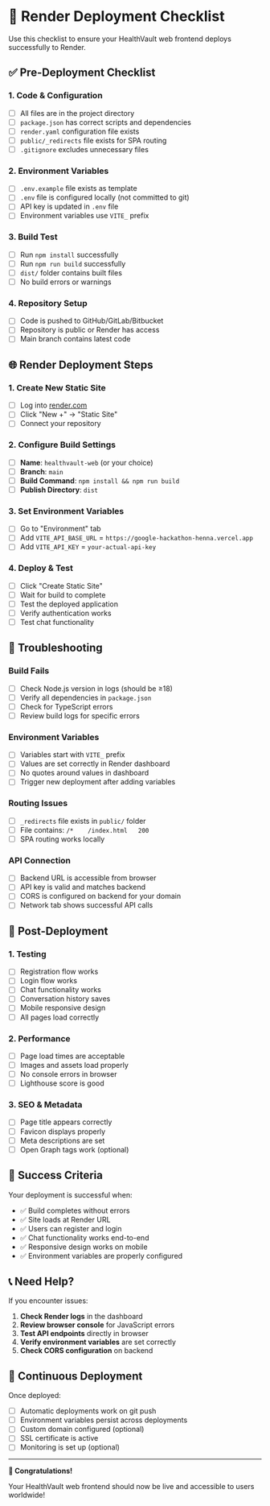 # 🚀 Render Deployment Checklist

Use this checklist to ensure your HealthVault web frontend deploys successfully to Render.

## ✅ Pre-Deployment Checklist

### 1. Code & Configuration
- [ ] All files are in the project directory
- [ ] `package.json` has correct scripts and dependencies
- [ ] `render.yaml` configuration file exists
- [ ] `public/_redirects` file exists for SPA routing
- [ ] `.gitignore` excludes unnecessary files

### 2. Environment Variables
- [ ] `.env.example` file exists as template
- [ ] `.env` file is configured locally (not committed to git)
- [ ] API key is updated in `.env` file
- [ ] Environment variables use `VITE_` prefix

### 3. Build Test
- [ ] Run `npm install` successfully
- [ ] Run `npm run build` successfully
- [ ] `dist/` folder contains built files
- [ ] No build errors or warnings

### 4. Repository Setup
- [ ] Code is pushed to GitHub/GitLab/Bitbucket
- [ ] Repository is public or Render has access
- [ ] Main branch contains latest code

## 🌐 Render Deployment Steps

### 1. Create New Static Site
- [ ] Log into [render.com](https://render.com)
- [ ] Click "New +" → "Static Site"
- [ ] Connect your repository

### 2. Configure Build Settings
- [ ] **Name**: `healthvault-web` (or your choice)
- [ ] **Branch**: `main`
- [ ] **Build Command**: `npm install && npm run build`
- [ ] **Publish Directory**: `dist`

### 3. Set Environment Variables
- [ ] Go to "Environment" tab
- [ ] Add `VITE_API_BASE_URL` = `https://google-hackathon-henna.vercel.app`
- [ ] Add `VITE_API_KEY` = `your-actual-api-key`

### 4. Deploy & Test
- [ ] Click "Create Static Site"
- [ ] Wait for build to complete
- [ ] Test the deployed application
- [ ] Verify authentication works
- [ ] Test chat functionality

## 🔧 Troubleshooting

### Build Fails
- [ ] Check Node.js version in logs (should be ≥18)
- [ ] Verify all dependencies in `package.json`
- [ ] Check for TypeScript errors
- [ ] Review build logs for specific errors

### Environment Variables
- [ ] Variables start with `VITE_` prefix
- [ ] Values are set correctly in Render dashboard
- [ ] No quotes around values in dashboard
- [ ] Trigger new deployment after adding variables

### Routing Issues
- [ ] `_redirects` file exists in `public/` folder
- [ ] File contains: `/*    /index.html   200`
- [ ] SPA routing works locally

### API Connection
- [ ] Backend URL is accessible from browser
- [ ] API key is valid and matches backend
- [ ] CORS is configured on backend for your domain
- [ ] Network tab shows successful API calls

## 📱 Post-Deployment

### 1. Testing
- [ ] Registration flow works
- [ ] Login flow works
- [ ] Chat functionality works
- [ ] Conversation history saves
- [ ] Mobile responsive design
- [ ] All pages load correctly

### 2. Performance
- [ ] Page load times are acceptable
- [ ] Images and assets load properly
- [ ] No console errors in browser
- [ ] Lighthouse score is good

### 3. SEO & Metadata
- [ ] Page title appears correctly
- [ ] Favicon displays properly
- [ ] Meta descriptions are set
- [ ] Open Graph tags work (optional)

## 🎯 Success Criteria

Your deployment is successful when:
- ✅ Build completes without errors
- ✅ Site loads at Render URL
- ✅ Users can register and login
- ✅ Chat functionality works end-to-end
- ✅ Responsive design works on mobile
- ✅ Environment variables are properly configured

## 📞 Need Help?

If you encounter issues:

1. **Check Render logs** in the dashboard
2. **Review browser console** for JavaScript errors
3. **Test API endpoints** directly in browser
4. **Verify environment variables** are set correctly
5. **Check CORS configuration** on backend

## 🔄 Continuous Deployment

Once deployed:
- [ ] Automatic deployments work on git push
- [ ] Environment variables persist across deployments
- [ ] Custom domain configured (optional)
- [ ] SSL certificate is active
- [ ] Monitoring is set up (optional)

---

**🎉 Congratulations!** 

Your HealthVault web frontend should now be live and accessible to users worldwide!